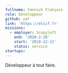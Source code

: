 ```yaml
---
fullname: Yannick François
role: Développeur
github: yaf
link: 'https://elsif.fr'
missions:
  - employer: Scopyleft
    end: '2020-2-28'
    start: '2018-12-12'
    status: service
startups:
---
```


Développeur à tout faire.
